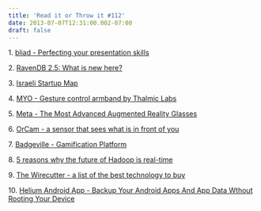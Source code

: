 ```yaml
---
title: 'Read it or Throw it #112'
date: 2013-07-07T12:31:00.002-07:00
draft: false
---
```


1. [bliad - Perfecting your presentation skills](http://www.blaid.biz/#!/)

2. [RavenDB 2.5: What is new here?](http://ayende.com/blog/162658/ravendb-2-5-what-is-new-here)

3. [Israeli Startup Map](http://mappedinisrael.com/)

4. [MYO - Gesture control armband by Thalmic Labs](https://www.thalmic.com/myo/)

5. [Meta - The Most Advanced Augmented Reality Glasses](http://www.meta-view.com/)

6. [OrCam - a sensor that sees what is in front of you](http://www.orcam.com/)

7. [Badgeville - Gamification Platform](http://badgeville.com/)

8. [5 reasons why the future of Hadoop is real-time](http://gigaom.com/2013/03/07/5-reasons-why-the-future-of-hadoop-is-real-time-relatively-speaking/)

9. [The Wirecutter - a list of the best technology to buy](http://thewirecutter.com/)

10. [Helium Android App - Backup Your Android Apps And App Data Wthout Rooting Your Device](http://techbuzzes.com/2013/03/backup-your-android-apps-and-app-data/)